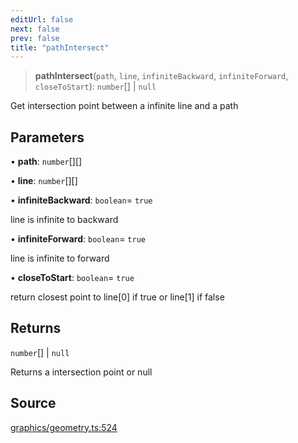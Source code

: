 ```yaml
---
editUrl: false
next: false
prev: false
title: "pathIntersect"
---
```


> **pathIntersect**(`path`, `line`, `infiniteBackward`, `infiniteForward`, `closeToStart`): `number`[] \| `null`

Get intersection point between a infinite line and a path

## Parameters

• **path**: `number`[][]

• **line**: `number`[][]

• **infiniteBackward**: `boolean`= `true`

line is infinite to backward

• **infiniteForward**: `boolean`= `true`

line is infinite to forward

• **closeToStart**: `boolean`= `true`

return closest point to line[0] if true or line[1] if false

## Returns

`number`[] \| `null`

Returns a intersection point or null

## Source

[graphics/geometry.ts:524](https://github.com/dgmjs/dgmjs/blob/main/packages/core/src/graphics/geometry.ts#L524)
